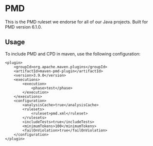 # PMD

This is the PMD ruleset we endorse for all of our Java projects. Built for PMD version 6.1.0.

## Usage

To include PMD and CPD in maven, use the following configuration:

```
<plugin>
    <groupId>org.apache.maven.plugins</groupId>
    <artifactId>maven-pmd-plugin</artifactId>
    <version>3.9.0</version>
    <executions>
        <execution>
            <phase>test</phase>
        </execution>
    </executions>
    <configuration>
        <analysisCache>true</analysisCache>
        <rulesets>
            <ruleset>pmd.xml</ruleset>
        </rulesets>
        <includeTests>true</includeTests>
        <minimumTokens>100</minimumTokens>
        <failOnViolation>true</failOnViolation>
    </configuration>
</plugin>
```
